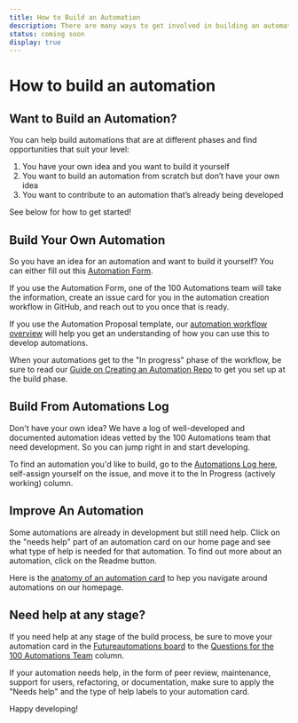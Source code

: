 ```yaml
---
title: How to Build an Automation 
description: There are many ways to get involved in building an automation. This guide sets out how to get involved in automation building, depending on what level you are and how you'd like to get involved.
status: coming soon
display: true
---
```


# How to build an automation

## Want to Build an Automation?

You can help build automations that are at different phases and find opportunities that suit your level:

1. You have your own idea and you want to build it yourself
2. You want to build an automation from scratch but don’t have your own idea
3. You want to contribute to an automation that’s already being developed

See below for how to get started!

## Build Your Own Automation
So you have an idea for an automation and want to build it yourself? You can either fill out this [Automation Form](https://docs.google.com/forms/d/e/1FAIpQLSeGJrU92Tj5Ft763MMWpSwyB6VqctPXzu8WKIy4xTjf1nJg0Q/viewform?usp=sf_link).

If you use the Automation Form, one of the 100 Automations team will take the information, create an issue card for you in the automation creation workflow in GitHub, and reach out to you once that is ready.

If you use the Automation Proposal template, our [automation workflow overview](https://github.com/100Automations/futureautomations/wiki/Ideators-Guide) will help you get an understanding of how you can use this to develop automations.

When your automations get to the "In progress" phase of the workflow, be sure to read our [Guide on Creating an Automation Repo](url) to get you set up at the build phase.

## Build From Automations Log
Don't have your own idea? We have a log of well-developed and documented automation ideas vetted by the 100 Automations team that need development. So you can jump right in and start developing.

To find an automation you'd like to build, go to the [Automations Log here](https://github.com/100Automations/futureautomations/projects/1#column-9876973), self-assign yourself on the issue, and move it to the In Progress (actively working) column. 


## Improve An Automation
Some automations are already in development but still need help. Click on the "needs help" part of an automation card on our home page and see what type of help is needed for that automation. To find out more about an automation, click on the Readme button. 

Here is the [anatomy of an automation card](https://github.com/100Automations/Website/blob/gh-pages/_guides/project_card_anatomy.md) to hep you navigate around automations on our homepage.

## Need help at any stage?

If you need help at any stage of the build process, be sure to move your automation card in the [Futureautomations board](https://github.com/100Automations/futureautomations/projects/1) to the [Questions for the 100 Automations Team](https://github.com/100Automations/futureautomations/projects/1#column-12391599) column.

If your automation needs help, in the form of peer review, maintenance, support for users, refactoring, or documentation, make sure to apply the "Needs help" and the type of help labels to your automation card.

Happy developing!
